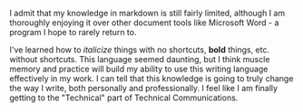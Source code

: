 
I admit that my knowledge in markdown is still fairly limited, although I am thoroughly enjoying it over other document tools like Microsoft Word - a program I hope to rarely return to.

I've learned how to *italicize* things with no shortcuts, **bold** things, etc. without shortcuts. This language seemed daunting, but I think muscle memory and practice will build my ability to use this writing language effectively in my work. I can tell that this knowledge is going to truly change the way I write, both personally and professionally. I feel like I am finally getting to the "Technical" part of Technical Communications.